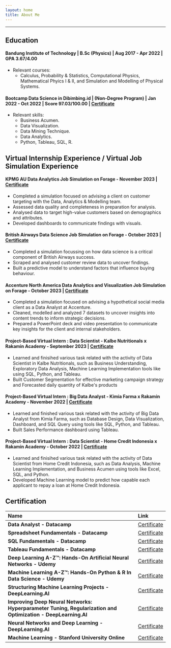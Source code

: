 ```yaml
---
layout: home
title: About Me
---
```


---

## **Education**
#### **Bandung Institute of Technology | B.Sc (Physics) | Aug 2017 - Apr 2022 | GPA 3.67/4.00**
- Relevant courses:
  - Calculus, Probability & Statistics, Computational Physics, Mathematical Phyics I & II, and Simulation and Modelling of Physical Systems.

#### **Bootcamp Data Science in Dibimbing.id | (Non-Degree Program) | Jan 2022 - Oct 2022 | Score 97.03/100.00 |** [Certificate](https://dibimbing-lms-dev.s3.ap-southeast-1.amazonaws.com/201029DS10100745/931)
- Relevant skills:
  - Business Acumen.
  - Data Visualization.
  - Data Mining Technique.
  - Data Analytics.
  - Python, Tableau, SQL, R.

## **Virtual Internship Experience / Virtual Job Simulation Experience**
#### **KPMG AU Data Analytics Job Simulation on Forage - November 2023** | [Certificate](https://forage-uploads-prod.s3.amazonaws.com/completion-certificates/KPMG%20AU/m7W4GMqeT3bh9Nb2c_KPMG%20AU_Mj5mDmZW8NT7NJKu6_1699044838890_completion_certificate.pdf)
- Completed a simulation focused on advising a client on customer targeting with the Data, Analytics & Modelling team.
- Assessed data quality and completeness in preparation for analysis.
- Analysed data to target high-value customers based on demographics and attributes.
- Developed dashboards to communicate findings with visuals.
  
#### **British Airways Data Science Job Simulation on Forage - October 2023** | [Certificate](https://forage-uploads-prod.s3.amazonaws.com/completion-certificates/British%20Airways/NjynCWzGSaWXQCxSX_British%20Airways_Mj5mDmZW8NT7NJKu6_1697807546468_completion_certificate.pdf)
- Completed a simulation focussing on how data science is a critical component of British Airways success.
- Scraped and analysed customer review data to uncover findings.
- Built a predictive model to understand factors that influence buying behaviour.
  
#### **Accenture North America Data Analytics and Visualization Job Simulation on Forage - October 2023** | [Certificate](https://forage-uploads-prod.s3.amazonaws.com/completion-certificates/Accenture%20North%20America/hzmoNKtzvAzXsEqx8_Accenture%20North%20America_Mj5mDmZW8NT7NJKu6_1696494071589_completion_certificate.pdf)
- Completed a simulation focused on advising a hypothetical social media client as a Data Analyst at Accenture.
- Cleaned, modelled and analyzed 7 datasets to uncover insights into content trends to inform strategic decisions.
- Prepared a PowerPoint deck and video presentation to communicate key insights for the client and internal stakeholders.

#### **Project-Based Virtual Intern : Data Scientist - Kalbe Nutritionals x Rakamin Academy - September 2023** | [Certificate](https://drive.google.com/file/d/1HbpccbzT4nOn6SuogLBgOuzNkZvaMmCg/view?usp=sharing)
- Learned and finisihed various task related with the activity of Data Scientist in Kalbe Nutritionals, such as Business Understanding, Exploratory Data Analysis, Machine Learning Implementation tools like using SQL, Python, and Tableau.
- Built Customer Segmentation for effective marketing campaign strategy and Forecasted daily quantity of Kalbe's products

#### **Project-Based Virtual Intern : Big Data Analyst - Kimia Farma x Rakamin Academy - November 2022** | [Certificate](https://drive.google.com/file/d/1slw78wBkCXnnYY9Z1Li8XKdwTQ4NqUbY/view?usp=sharing)
- Learned and finished various task related with the activity of Big Data Analyst from Kimia Farma, such as Database Design, Data Visualization, Dashboard, and SQL Query using tools like SQL, Python, and Tableau.
- Built Sales Performance dashboard using Tableau.

#### **Project-Based Virtual Intern : Data Scientist - Home Credit Indonesia x Rakamin Academy - October 2022** | [Certificate](https://drive.google.com/file/d/1MVVKSdJJVao5UvQrVhLpNjMx6jxC5htO/view?usp=sharing)
- Learned and finisihed various task related with the activity of Data Scientist from Home Credit Indonesia, such as Data Analysis, Machine Learning Implementation, and Business Acumen using tools like Excel, SQL, and Python.
- Developed Machine Learning model to predict how capable each applicant to repay a loan at Home Credit Indonesia.

## **Certification**

| Name | Link |
| :--- | :--- |
| **Data Analyst - Datacamp** | [Certificate](https://www.datacamp.com/statement-of-accomplishment/track/252aff418ceed22d9f69998404f9840b80d88cdc) |
| **Spreadsheet Fundamentals - Datacamp** | [Certificate](https://www.datacamp.com/statement-of-accomplishment/track/997f33a2a7648b41fc14a7e59d811016a889e97a) |
| **SQL Fundamentals - Datacamp** | [Certificate](https://www.datacamp.com/statement-of-accomplishment/track/64de7c5cbeb94be97e758252d27216d2c2389578?raw=1) |
| **Tableau Fundamentals - Datacamp** | [Certificate](https://www.datacamp.com/statement-of-accomplishment/track/ecc1163ec0ccbdb543ab57dbeb660e3738fc49ae?raw=1) |
| **Deep Learning A-Z™: Hands-On Artificial Neural Networks - Udemy** | [Certificate](https://udemy-certificate.s3.amazonaws.com/pdf/UC-12398c35-447e-4cd9-ace0-86755f995642.pdf) |
| **Machine Learning A-Z™: Hands-On Python & R In Data Science - Udemy** | [Certificate](https://udemy-certificate.s3.amazonaws.com/pdf/UC-af5c633a-a93c-4e1e-9c51-ffaaad4e5ce5.pdf) |
| **Structuring Machine Learning Projects - DeepLearning.AI** | [Certificate](https://www.coursera.org/account/accomplishments/certificate/YDSF3F8GKM4V) |
| **Improving Deep Neural Networks: Hyperparameter Tuning, Regularization and Optimization - DeepLearning.AI** | [Certificate](https://www.coursera.org/account/accomplishments/certificate/MDUYWE9BT4DF) |
| **Neural Networks and Deep Learning - DeepLearning.AI** | [Certificate](https://www.coursera.org/account/accomplishments/certificate/QSMJQDJKTDSU) |
| **Machine Learning - Stanford University Online** | [Certificate](https://www.coursera.org/account/accomplishments/certificate/2ENXCTUQMZDS) |
